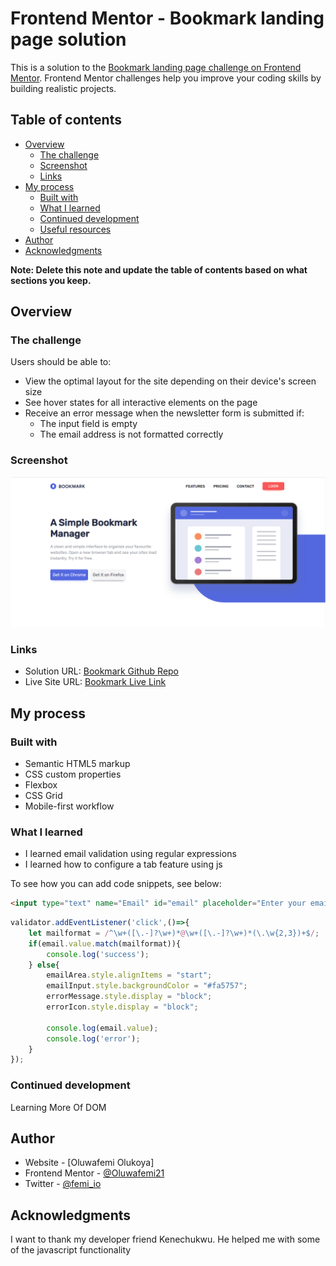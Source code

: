 # Frontend Mentor - Bookmark landing page solution

This is a solution to the [Bookmark landing page challenge on Frontend Mentor](https://www.frontendmentor.io/challenges/bookmark-landing-page-5d0b588a9edda32581d29158). Frontend Mentor challenges help you improve your coding skills by building realistic projects. 

## Table of contents

- [Overview](#overview)
  - [The challenge](#the-challenge)
  - [Screenshot](#screenshot)
  - [Links](#links)
- [My process](#my-process)
  - [Built with](#built-with)
  - [What I learned](#what-i-learned)
  - [Continued development](#continued-development)
  - [Useful resources](#useful-resources)
- [Author](#author)
- [Acknowledgments](#acknowledgments)

**Note: Delete this note and update the table of contents based on what sections you keep.**

## Overview

### The challenge

Users should be able to:

- View the optimal layout for the site depending on their device's screen size
- See hover states for all interactive elements on the page
- Receive an error message when the newsletter form is submitted if:
  - The input field is empty
  - The email address is not formatted correctly

### Screenshot

![](./bookmark.png)


### Links

- Solution URL: [Bookmark Github Repo](https://github.com/Oluwafemi21/bookmark)
- Live Site URL: [Bookmark Live Link](https://oluwafemi21.github.io/bookmark/)

## My process

### Built with

- Semantic HTML5 markup
- CSS custom properties
- Flexbox
- CSS Grid
- Mobile-first workflow

### What I learned
- I learned email validation using regular expressions
- I learned how to configure a tab feature using js

To see how you can add code snippets, see below:

```html
<input type="text" name="Email" id="email" placeholder="Enter your email address" required>
```

```js
validator.addEventListener('click',()=>{
    let mailformat = /^\w+([\.-]?\w+)*@\w+([\.-]?\w+)*(\.\w{2,3})+$/;
    if(email.value.match(mailformat)){
        console.log('success');
    } else{
        emailArea.style.alignItems = "start";
        emailInput.style.backgroundColor = "#fa5757";
        errorMessage.style.display = "block";
        errorIcon.style.display = "block";

        console.log(email.value);
        console.log('error');
    }
});
```

### Continued development

Learning More Of DOM

## Author

- Website - [Oluwafemi Olukoya]
- Frontend Mentor - [@Oluwafemi21](https://www.frontendmentor.io/profile/Oluwafemi21)
- Twitter - [@femi_io](https://www.twitter.com/femi_io)

## Acknowledgments
I want to thank my developer friend Kenechukwu. He helped me with some of the javascript functionality
